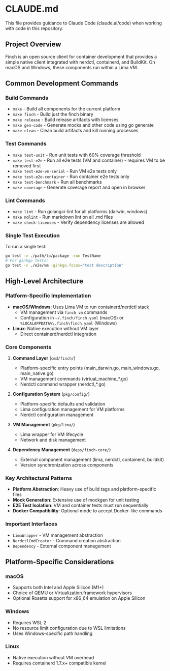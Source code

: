 # CLAUDE.md

This file provides guidance to Claude Code (claude.ai/code) when working with code in this repository.

## Project Overview

Finch is an open source client for container development that provides a simple native client integrated with nerdctl, containerd, and BuildKit. On macOS and Windows, these components run within a Lima VM.

## Common Development Commands

### Build Commands
- `make` - Build all components for the current platform
- `make finch` - Build just the finch binary
- `make release` - Build release artifacts with licenses
- `make gen-code` - Generate mocks and other code using go generate
- `make clean` - Clean build artifacts and kill running processes

### Test Commands
- `make test-unit` - Run unit tests with 60% coverage threshold
- `make test-e2e` - Run all e2e tests (VM and container) - requires VM to be removed first
- `make test-e2e-vm-serial` - Run VM e2e tests only
- `make test-e2e-container` - Run container e2e tests only
- `make test-benchmark` - Run all benchmarks
- `make coverage` - Generate coverage report and open in browser

### Lint Commands
- `make lint` - Run golangci-lint for all platforms (darwin, windows)
- `make mdlint` - Run markdown lint on all .md files
- `make check-licenses` - Verify dependency licenses are allowed

### Single Test Execution
To run a single test:
```bash
go test -v ./path/to/package -run TestName
# For ginkgo tests:
go test -v ./e2e/vm -ginkgo.focus="test description"
```

## High-Level Architecture

### Platform-Specific Implementation
- **macOS/Windows**: Uses Lima VM to run containerd/nerdctl stack
  - VM management via `finch vm` commands
  - Configuration in `~/.finch/finch.yaml` (macOS) or `%LOCALAPPDATA%\.finch\finch.yaml` (Windows)
- **Linux**: Native execution without VM layer
  - Direct containerd/nerdctl integration

### Core Components
1. **Command Layer** (`cmd/finch/`)
   - Platform-specific entry points (main_darwin.go, main_windows.go, main_native.go)
   - VM management commands (virtual_machine_*.go)
   - Nerdctl command wrapper (nerdctl_*.go)

2. **Configuration System** (`pkg/config/`)
   - Platform-specific defaults and validation
   - Lima configuration management for VM platforms
   - Nerdctl configuration management

3. **VM Management** (`pkg/lima/`)
   - Lima wrapper for VM lifecycle
   - Network and disk management

4. **Dependency Management** (`deps/finch-core/`)
   - External component management (lima, nerdctl, containerd, buildkit)
   - Version synchronization across components

### Key Architectural Patterns
- **Platform Abstraction**: Heavy use of build tags and platform-specific files
- **Mock Generation**: Extensive use of mockgen for unit testing
- **E2E Test Isolation**: VM and container tests must run sequentially
- **Docker Compatibility**: Optional mode to accept Docker-like commands

### Important Interfaces
- `LimaWrapper` - VM management abstraction
- `NerdctlCmdCreator` - Command creation abstraction
- `Dependency` - External component management

## Platform-Specific Considerations

### macOS
- Supports both Intel and Apple Silicon (M1+)
- Choice of QEMU or Virtualization.framework hypervisors
- Optional Rosetta support for x86_64 emulation on Apple Silicon

### Windows
- Requires WSL 2
- No resource limit configuration due to WSL limitations
- Uses Windows-specific path handling

### Linux
- Native execution without VM overhead
- Requires containerd 1.7.x+ compatible kernel